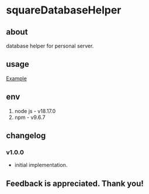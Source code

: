 # squareDatabaseHelper

## about

database helper for personal server.

## usage

[Example](./example.js)

## env

1. node js - v18.17.0
2. npm - v9.6.7

## changelog

### v1.0.0

- initial implementation.

## Feedback is appreciated. Thank you!
